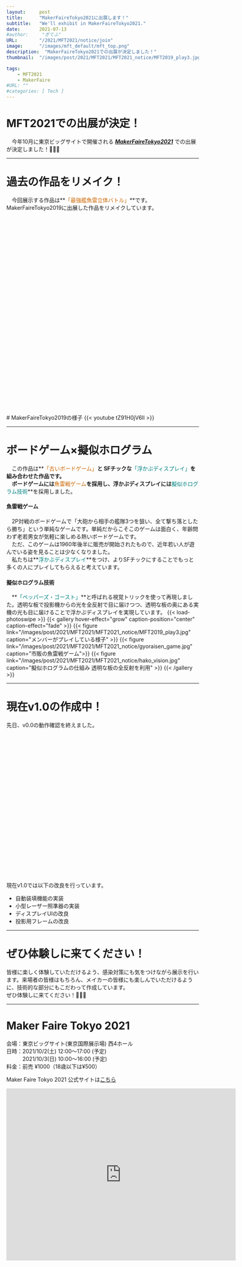 ```yaml
---
layout:     post
title:      "MakerFaireTokyo2021に出展します！"
subtitle:   "We'll exhibit in MakerFaireTokyo2021."
date:       2021-07-13
#author:     "ぎてふ"
URL:        "/2021/MFT2021/notice/join"
image:      "/images/mft_default/mft_top.png"
description:  "MakerFaireTokyo2021での出展が決定しました！"
thumbnail:  "/images/post/2021/MFT2021/MFT2021_notice/MFT2019_play3.jpg"

tags:
    - MFT2021
    - MakerFaire
#URL: ""
#categories: [ Tech ]
---
```


# MFT2021での出展が決定！
　今年10月に東京ビッグサイトで開催される ***[MakerFaireTokyo2021](https://makezine.jp/event/mft2021/)*** での出展が決定しました！🎉🎉🎉

*****
# 過去の作品をリメイク！
　今回展示する作品は**<font style="color: #CC6600">「最強艦魚雷立体バトル」</font>**です。MakerFaireTokyo2019に出展した作品をリメイクしています。
<!-- 以下の埋め込みはこのサイトから作成「https://iframely.com/embed」 -->
<div class="iframely-embed"><div class="iframely-responsive" style="padding-bottom: 75%; padding-top: 120px;"><a href="https://tofunology.github.io/site/2019/MFT2019/finish/" data-iframely-url="//cdn.iframe.ly/toVsFuD"></a></div></div><script async src="//cdn.iframe.ly/embed.js" charset="utf-8"></script>
<br>
# MakerFaireTokyo2019の様子
{{< youtube tZ91H0jV6lI >}}
<br>

*****
# ボードゲーム×擬似ホログラム
　この作品は**<font style="color: #CC6600">「古いボードゲーム」</font>**と SFチックな**<font style="color: #008080">「浮かぶディスプレイ」</font>**を組み合わせた作品です。<br>
　ボードゲームには**<font style="color: #CC6600">魚雷戦ゲーム</font>**を採用し、浮かぶディスプレイには**<font style="color: #008080">擬似ホログラム技術</font>**を採用しました。

#### 魚雷戦ゲーム
　2P対戦のボードゲームで「大砲から相手の艦隊3つを狙い、全て撃ち落としたら勝ち」という単純なゲームです。単純だからこそこのゲームは面白く、年齢問わず老若男女が気軽に楽しめる熱いボードゲームです。<br>
　ただ、このゲームは1960年後半に販売が開始されたもので、近年若い人が遊んでいる姿を見ることは少なくなりました。<br>
　私たちは**<font style="color: #008080">浮かぶディスプレイ</font>**をつけ、よりSFチックにすることでもっと多くの人にプレイしてもらえると考えています。
#### 擬似ホログラム技術
　**<font style="color: #008080">「ペッパーズ・ゴースト」</font>**と呼ばれる視覚トリックを使って再現しました。透明な板で投影機からの光を全反射で目に届けつつ、透明な板の奥にある実機の光も目に届けることで浮かぶディスプレイを実現しています。
{{< load-photoswipe >}}
{{< gallery hover-effect="grow" caption-position="center" caption-effect="fade" >}}
{{< figure link="/images/post/2021/MFT2021/MFT2021_notice/MFT2019_play3.jpg" caption="メンバーがプレイしている様子" >}}
{{< figure link="/images/post/2021/MFT2021/MFT2021_notice/gyoraisen_game.jpg" caption="市販の魚雷戦ゲーム">}}
{{< figure link="/images/post/2021/MFT2021/MFT2021_notice/hako_vision.jpg" caption="擬似ホログラムの仕組み 透明な板の全反射を利用" >}}
{{< /gallery >}}

*****
# 現在v1.0の作成中！
先日、v0.0の動作確認を終えました。
<div class="iframely-embed"><div class="iframely-responsive" style="padding-bottom: 52.5%; padding-top: 120px;"><a href="https://tofunology.github.io/site/2021/MFT2021/works/v00/" data-iframely-url="//cdn.iframe.ly/9Ki75o0"></a></div></div><script async src="//cdn.iframe.ly/embed.js" charset="utf-8"></script>
現在v1.0では以下の改良を行っています。

- 自動装填機能の実装
- 小型レーザー照準器の実装
- ディスプレイUIの改良
- 投影用フレームの改良

*****
# ぜひ体験しに来てください！
皆様に楽しく体験していただけるよう、感染対策にも気をつけながら展示を行います。来場者の皆様はもちろん、メイカーの皆様にも楽しんでいただけるように、技術的な部分にもこだわって作成しています。<br>
ぜひ体験しに来てください！🎉🎉🎉<br>

*****
# Maker Faire Tokyo 2021
<span>
会場：東京ビッグサイト(東京国際展示場) 西4ホール<br>
日時：2021/10/2(土) 12:00～17:00 (予定)<br>
　　　2021/10/3(日) 10:00〜16:00 (予定)<br>
料金：前売 ¥1000（18歳以下は¥500）<br>
</span>

Maker Faire Tokyo 2021 公式サイトは[こちら](https://makezine.jp/event/mft2021/)

<iframe src="https://www.google.com/maps/embed?pb=!1m18!1m12!1m3!1d3036.252335944826!2d139.79220751082184!3d35.629796762478506!2m3!1f0!2f0!3f0!3m2!1i1024!2i768!4f13.1!3m3!1m2!1s0x601889dc629d1e7b%3A0xa4d1509a76045a01!2z5p2x5Lqs44OT44OD44Kw44K144Kk44OI!5e0!3m2!1sja!2sjp!4v1590041936669!5m2!1sja!2sjp" width="600" height="450" frameborder="0" style="border:0;" allowfullscreen="" aria-hidden="false" tabindex="0"></iframe>
